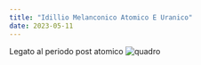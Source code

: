 ```yaml
---
title: "Idillio Melanconico Atomico E Uranico"
date: 2023-05-11
---
```

Legato al periodo post atomico 
![quadro](/notes/https://static5.museoreinasofia.es/sites/default/files/obras/AS11147_0.jpg)

